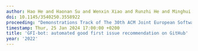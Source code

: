 ```yaml
---
author: Hao He and Haonan Su and Wenxin Xiao and Runzhi He and Minghui Zhou
doi: 10.1145/3540250.3558922
proceeding: "Demonstrations Track of The 30th ACM Joint European Software Engineering Conference and Symposium on the Foundations of Software Engineering, ESEC/FSE 2022, November 14–18, 2022, Singapore, Singapore"
timestamp: Thur, 25 Jan 2024 17:00:00 +0200
title: 'GFI-bot: automated good first issue recommendation on GitHub'
year: '2022'
---
```

